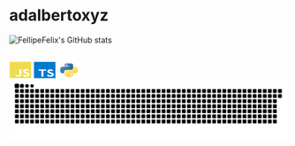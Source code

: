 # adalbertoxyz
![FellipeFelix's GitHub stats](https://github-readme-stats.vercel.app/api?username=FellipeFelix06&show_icons=true&theme=dark)



<div style="display: inline_block"><br>
  <img align="center" alt="Rafa-Js" height="30" width="40" src="https://raw.githubusercontent.com/devicons/devicon/master/icons/javascript/javascript-plain.svg">
  <img align="center" alt="Rafa-Ts" height="30" width="40" src="https://raw.githubusercontent.com/devicons/devicon/master/icons/typescript/typescript-plain.svg">
  <img align="center" alt="Rafa-Python" height="30" width="40" src="https://raw.githubusercontent.com/devicons/devicon/master/icons/python/python-original.svg">
</div>

<picture align="center">
  <source media="(prefers-color-scheme: dark)" srcset="https://raw.githubusercontent.com/FellipeFelix06/FellipeFelix06/refs/heads/main/snake-dark.svg">
  <source media="(prefers-color-scheme: light)" srcset="https://raw.githubusercontent.com/FellipeFelix06/FellipeFelix06/refs/heads/main/snake-dark.svg">
  <img align="center" alt="github contribution grid snake animation" src="https://raw.githubusercontent.com/FellipeFelix06/FellipeFelix06/refs/heads/main/snake.svg">
</picture>
        
